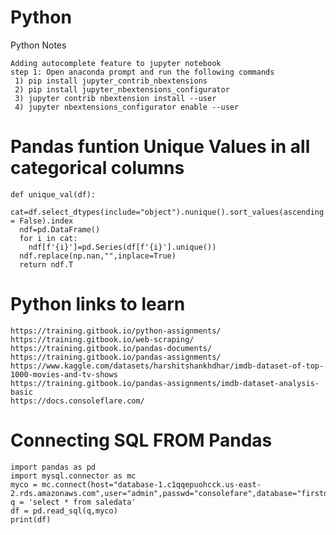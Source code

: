 # Python
 Python Notes

	Adding autocomplete feature to jupyter notebook
	step 1: Open anaconda prompt and run the following commands
	 1) pip install jupyter_contrib_nbextensions
	 2) pip install jupyter_nbextensions_configurator
	 3) jupyter contrib nbextension install --user 
	 4) jupyter nbextensions_configurator enable --user
	 
	 
# Pandas funtion Unique Values in all categorical columns 
	def unique_val(df):
	  cat=df.select_dtypes(include="object").nunique().sort_values(ascending = False).index
	  ndf=pd.DataFrame()
	  for i in cat:
	    ndf[f'{i}']=pd.Series(df[f'{i}'].unique())
	  ndf.replace(np.nan,"",inplace=True)
	  return ndf.T

 
# Python links to learn
 
	https://training.gitbook.io/python-assignments/
	https://training.gitbook.io/web-scraping/
	https://training.gitbook.io/pandas-documents/
	https://training.gitbook.io/pandas-assignments/
	https://www.kaggle.com/datasets/harshitshankhdhar/imdb-dataset-of-top-1000-movies-and-tv-shows
	https://training.gitbook.io/pandas-assignments/imdb-dataset-analysis-basic
	https://docs.consoleflare.com/
	
# Connecting SQL FROM Pandas

	import pandas as pd
	import mysql.connector as mc
	myco = mc.connect(host="database-1.c1qqepuohcck.us-east-2.rds.amazonaws.com",user="admin",passwd="consolefare",database="firstdatabase")
	q = 'select * from saledata'
	df = pd.read_sql(q,myco)
	print(df)

